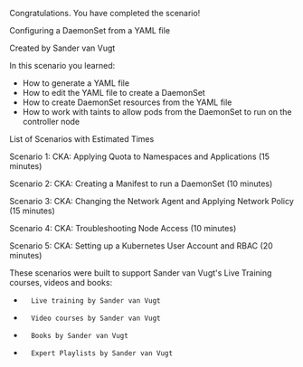 Congratulations. You have completed the scenario!

Configuring a DaemonSet from a YAML file

Created by Sander van Vugt

In this scenario you learned:
*	How to generate a YAML file 
*	How to edit the YAML file to create a DaemonSet
*	How to create DaemonSet resources from the YAML file
*	How to work with taints to allow pods from the DaemonSet to run on the controller node

List of Scenarios with Estimated Times

Scenario 1: CKA: Applying Quota to Namespaces and Applications (15 minutes)

Scenario 2: CKA: Creating a Manifest to run a DaemonSet (10 minutes) 

Scenario 3: CKA: Changing the Network Agent and Applying Network Policy (15 minutes)

Scenario 4: CKA: Troubleshooting Node Access (10 minutes)

Scenario 5: CKA: Setting up a Kubernetes User Account and RBAC (20 minutes)

These scenarios were built to support Sander van Vugt's Live Training courses, videos and books:

*       Live training by Sander van Vugt
*       Video courses by Sander van Vugt
*       Books by Sander van Vugt
*       Expert Playlists by Sander van Vugt
